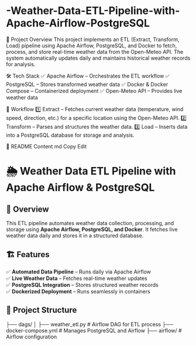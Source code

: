 # -Weather-Data-ETL-Pipeline-with-Apache-Airflow-PostgreSQL
📌 Project Overview
This project implements an ETL (Extract, Transform, Load) pipeline using Apache Airflow, PostgreSQL, and Docker to fetch, process, and store real-time weather data from the Open-Meteo API. The system automatically updates daily and maintains historical weather records for analysis.

🛠️ Tech Stack
✅ Apache Airflow – Orchestrates the ETL workflow
✅ PostgreSQL – Stores transformed weather data
✅ Docker & Docker Compose – Containerized deployment
✅ Open-Meteo API – Provides live weather data

📌 Workflow
1️⃣ Extract – Fetches current weather data (temperature, wind speed, direction, etc.) for a specific location using the Open-Meteo API.
2️⃣ Transform – Parses and structures the weather data.
3️⃣ Load – Inserts data into a PostgreSQL database for storage and analysis.

📄 README Content
md
Copy
Edit
# 🌦️ Weather Data ETL Pipeline with Apache Airflow & PostgreSQL

## 📌 Overview  
This ETL pipeline automates weather data collection, processing, and storage using **Apache Airflow, PostgreSQL, and Docker**. It fetches live weather data daily and stores it in a structured database.

## 🏗 Features  
✅ **Automated Data Pipeline** – Runs daily via Apache Airflow  
✅ **Live Weather Data** – Fetches real-time weather updates  
✅ **PostgreSQL Integration** – Stores structured weather records  
✅ **Dockerized Deployment** – Runs seamlessly in containers  

## 📂 Project Structure  
├── dags/
│ ├── weather_etl.py # Airflow DAG for ETL process
├── docker-compose.yml # Manages PostgreSQL and Airflow
├── airflow/ # Airflow configuration
